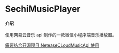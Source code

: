 # SechiMusicPlayer

#### 介绍
使用网易云音乐 api 制作的一款微信小程序端音乐播放器。

[需要结合开源项目 NeteaseCLoudMusicApi 使用](https://github.com/sechi747/NeteaseCloudMusicApi)
